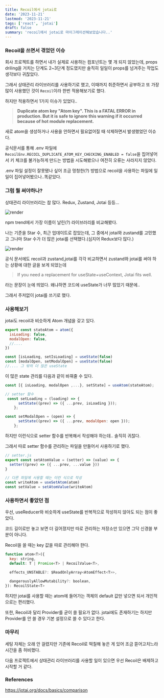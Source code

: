 ```yaml
---
title: Recoil에서 jotai로
date: '2023-11-21'
lastmod: '2023-11-21'
tags: ['react', 'jotai']
draft: false
summary: 'recoil에서 jotai로 마이그레이션해보았습니다..'
---
```


### Recoil을 쓰면서 겪었던 이슈

회사 프로젝트를 하면서 내가 실제로 사용하는 컴포넌트는 몇 개 되지 않았는데, props driling을 거치는 단계도 2~3단계 정도였지만 솔직히 일일이 props를 넘겨주는 작업도 생각보다 귀찮았다.

그래서 상태관리 라이브러리를 사용하기로 했고, 이때까지 취준하면서 공부하고 또 가장 많이 사용했던 것이 `Recoil`이라 한번 적용해보기로 했다.

하지만 적용하면서 1가지 이슈가 있었다..

> **Duplicate atom key "Atom key". This is a FATAL ERROR in
> production. But it is safe to ignore this warning if it occurred because of hot module replacement.**

새로 atom을 생성하거나 사용을 안하면서 필요없어질 때 삭제하면서 발생했었던 이슈다.

공식문서를 통해 .env 파일에 `RecoilEnv.RECOIL_DUPLICATE_ATOM_KEY_CHECKING_ENABLED = false`을 집어넣어서 키 체크를 불가능하게 만드는 방법을 시도해봤으나 여전히 오류는 사라지지 않았다.

.env 파일 설정이 잘못됐나 싶어 조금 멍청한(?) 방법으로 recoil을 사용하는 파일에 일일이 집어넣어봤으나..똑같았다.

### 그럼 뭘 써야하나?

상태관리 라이브러리는 참 많다. Redux, Zustand, Jotai 등등...

![render](/static/images/jotai2.png)

npm trend에서 가장 이름이 날린(?) 라이브러리를 비교해봤다.

나는 기준을 Star 수, 최근 업데이트로 잡았는데, 그 중에서 jotai와 zustand를 고민했고 그나마 Star 수가 더 많은 jotai를 선택했다.(심지어 Redux보다 많다.)

![render](/static/images/jotai.png)

공식 문서에도 recoil과 zustand,jotai를 각각 비교하면서 zustand와 jotai를 써야 하는 상황에 대한 글을 보게 되었는데

> If you need a replacement for useState+useContext, Jotai fits well.

라는 문장이 눈에 띄었다. 왜냐하면 코드에 useState가 너무 많았기 때문에..

그래서 주저없이 jotai를 쓰기로 했다.

### 사용해보기

jotai도 recoil과 비슷하게 Atom 개념을 갖고 있다.

```js
export const stateAtom = atom({
  isLoading: false,
  modalOpen: false,
  //....
})
```

```js
const [isLoading, setIsLoading] = useState(false)
const [modalOpen, setModalOpen] = useState(false)
//.... 그 밖의 더 많은 useState
```

이 많은 state 관리를 다음과 같이 바꿔줄 수 있다.

```js
const [{ isLoading, modalOpen ,...}, setState] = useAtom(stateAtom);

// setter 함수
 const setLoading = (loading) => {
      setState((prev) => ({ ...prev, isLoading }));
    };

const setModalOpen = (open) => {
      setState((prev) => ({ ...prev, modalOpen: open }));
    };
```

하지만 이런식으로 setter 함수를 반복해서 작성해야 하는데.. 솔직히 귀찮다.

그래서 따로 setter 함수를 관리하는 파일을 만들어서 사용하기로 했다.

```js
// setter.js
export const setAtomValue = (setter) => (value) => {
  setter((prev) => ({ ...prev, ...value }))
}

// 다른 파일에 사용할 때는 이런 식으로 작성
const writeAtom = useSetAtom(atom)
const setValue = setAtomValue(writeAtom)
```

### 사용하면서 좋았던 점

우선, useReducer와 비슷하게 useState를 반복적으로 작성하지 않아도 되는 점이 좋았다.

코드 길이로만 놓고 보면 더 길어졌지만 따로 관리하는 저장소만 있으면 그닥 신경쓸 부분이 아니다.

Recoil을 쓸 때는 key 값을 따로 관리해야 한다.

```jsx
function atom<T>({
  key: string,
  default: T | Promise<T> | RecoilValue<T>,

  effects_UNSTABLE?: $ReadOnlyArray<AtomEffect<T>>,

  dangerouslyAllowMutability?: boolean,
}): RecoilState<T>

```

하지만 jotai를 사용할 때는 atom에 들어가는 객체의 default 값만 넣으면 되서 개인적으로는 편리했다.

또한, Recoil과 달리 Provider를 굳이 쓸 필요가 없다. jotai에도 존재하기는 하지만 Provider를 안 쓸 경우 기본 설정으로 쓸 수 있다고 한다.

### 마무리

세팅 자체는 오래 안 걸렸지만 기존에 Recoil로 떡칠해 놓은 게 있어 조금 뜯어고치느라 시간을 좀 허비했다.

다음 프로젝트에서 상태관리 라이브러리를 사용할 일이 있으면 우선 Recoil은 배제하고 시작할 거 같다.

### References

https://jotai.org/docs/basics/comparison
